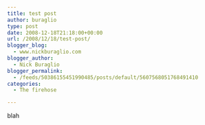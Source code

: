```yaml
---
title: test post
author: buraglio
type: post
date: 2008-12-18T21:18:00+00:00
url: /2008/12/18/test-post/
blogger_blog:
  - www.nickburaglio.com
blogger_author:
  - Nick Buraglio
blogger_permalink:
  - /feeds/50386155451990485/posts/default/5607568051768491410
categories:
  - The firehose

---
```

blah